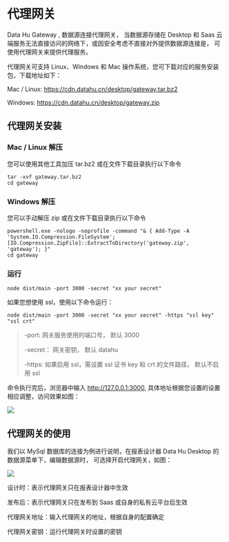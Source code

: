 # 代理网关

Data Hu Gateway , 数据源连接代理网关， 当数据源存储在 Desktop 和 Saas 云端服务无法直接访问的网络下，或因安全考虑不直接对外提供数据源连接是， 可使用代理网关来提供代理服务。

代理网关可支持 Linux、Windows 和 Mac 操作系统，您可下载对应的服务安装包，下载地址如下：

Mac / Linux: https://cdn.datahu.cn/desktop/gateway.tar.bz2

Windows: https://cdn.datahu.cn/desktop/gateway.zip

## 代理网关安装

### Mac / Linux 解压

您可以使用其他工具加压 tar.bz2 或在文件下载目录执行以下命令

```
tar -xvf gateway.tar.bz2
cd gateway
```

### Windows 解压

您可以手动解压 zip 或在文件下载目录执行以下命令

```
powershell.exe -nologo -noprofile -command "& { Add-Type -A 'System.IO.Compression.FileSystem'; [IO.Compression.ZipFile]::ExtractToDirectory('gateway.zip', 'gateway'); }"
cd gateway
```

### 运行

```
node dist/main -port 3000 -secret "xx your secret"
```

如果您想使用 ssl，使用以下命令运行：

```
node dist/main -port 3000 -secret "xx your secret" -https "ssl key" "ssl crt"
```

> -port: 网关服务使用的端口号， 默认 3000
>
> -secret： 网关密钥， 默认 datahu
>
> -https: 如果启用 ssl，需设置 ssl 证书 key 和 crt 的文件路径， 默认不启用 ssl

命令执行完后，浏览器中输入 http://127.0.0.1:3000, 具体地址根据您设置的设置相应调整，访问效果如图：

![](/assets/2021-09-26-12-28-29-image.png)

## 代理网关的使用

我们以 MySql 数据库的连接为例进行说明，在报表设计器 Data Hu Desktop 的数据源菜单下，编辑数据源时， 可选择开启代理网关，如图：

![](/assets/2021-09-26-12-31-38-image.png)

设计时：表示代理网关只在报表设计器中生效

发布后：表示代理网关只在发布到 Saas 或自身的私有云平台后生效

代理网关地址：输入代理网关的地址，根据自身的配置确定

代理网关密钥：运行代理网关时设置的密钥
